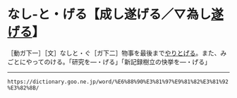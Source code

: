 # なし‐と・げる【成し遂げる／▽為し[遂げる](とげる（遂げる）)】

［動ガ下一］［文］なしと・ぐ［ガ下二］物事を最後まで[やりとげる](やりとげる（遣り遂げる）)。また、みごとにやってのける。「研究を―・げる」「新記録樹立の快挙を―・げる」

---
`https://dictionary.goo.ne.jp/word/%E6%88%90%E3%81%97%E9%81%82%E3%81%92%E3%82%8B/`